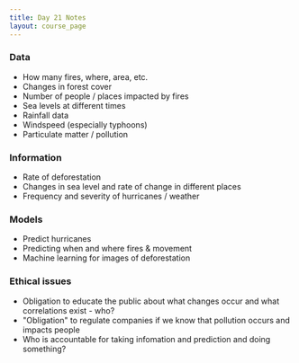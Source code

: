 ```yaml
---
title: Day 21 Notes
layout: course_page
---
```


### Data
- How many fires, where, area, etc.
- Changes in forest cover
- Number of people / places impacted by fires
- Sea levels at different times
- Rainfall data
- Windspeed (especially typhoons)
- Particulate matter / pollution

### Information
- Rate of deforestation
- Changes in sea level and rate of change in different places
- Frequency and severity of hurricanes / weather

### Models
- Predict hurricanes
- Predicting when and where fires & movement
- Machine learning for images of deforestation

### Ethical issues
- Obligation to educate the public about what changes occur and what correlations exist - who?
- "Obligation" to regulate companies if we know that pollution occurs and impacts people
- Who is accountable for taking infomation and prediction and doing something?
